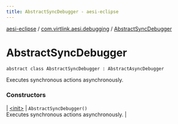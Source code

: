 ```yaml
---
title: AbstractSyncDebugger - aesi-eclipse
---
```


[aesi-eclipse](../../index.html) / [com.virtlink.aesi.debugging](../index.html) / [AbstractSyncDebugger](.)

# AbstractSyncDebugger

`abstract class AbstractSyncDebugger : AbstractAsyncDebugger`

Executes synchronous actions asynchronously.

### Constructors

| [&lt;init&gt;](-init-.html) | `AbstractSyncDebugger()`<br>Executes synchronous actions asynchronously. |

